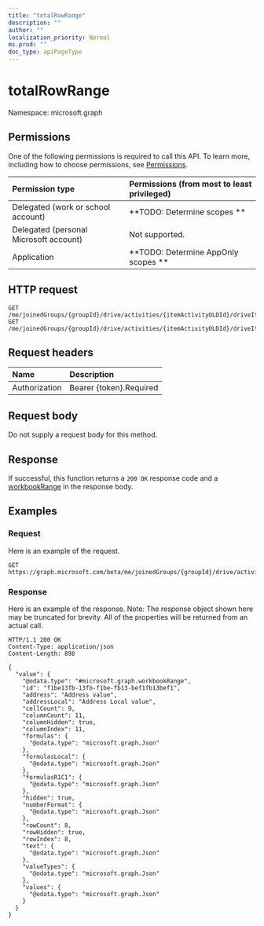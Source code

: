 ```yaml
---
title: "totalRowRange"
description: ""
author: ""
localization_priority: Normal
ms.prod: ""
doc_type: apiPageType
---
```


# totalRowRange

Namespace: microsoft.graph



## Permissions
One of the following permissions is required to call this API. To learn more, including how to choose permissions, see [Permissions](/concepts/permissions-reference.md).

|Permission type|Permissions (from most to least privileged)|
|:---|:---|
|Delegated (work or school account)|**TODO: Determine scopes **|
|Delegated (personal Microsoft account)|Not supported.|
|Application|**TODO: Determine AppOnly scopes **|

## HTTP request
<!-- {
  "blockType": "ignored"
}
-->
``` http
GET /me/joinedGroups/{groupId}/drive/activities/{itemActivityOLDId}/driveItem/workbook/tables/{workbookTableId}/totalRowRange
GET /me/joinedGroups/{groupId}/drive/activities/{itemActivityOLDId}/driveItem/workbook/names/{workbookNamedItemId}/worksheet/tables/{workbookTableId}/totalRowRange
```

## Request headers
|Name|Description|
|:---|:---|
|Authorization|Bearer {token}.Required|

## Request body
Do not supply a request body for this method.

## Response
If successful, this function returns a `200 OK` response code and a [workbookRange](../resources/workbookrange.md) in the response body.

## Examples

### Request
Here is an example of the request.
<!-- {
  "blockType": "request",
  "name": "workbooktable_totalrowrange"
}
-->
``` http
GET https://graph.microsoft.com/beta/me/joinedGroups/{groupId}/drive/activities/{itemActivityOLDId}/driveItem/workbook/tables/{workbookTableId}/totalRowRange
```

### Response
Here is an example of the response. Note: The response object shown here may be truncated for brevity. All of the properties will be returned from an actual call.
<!-- {
  "blockType": "response",
  "truncated": true,
  "@odata.type": "microsoft.graph.workbookrange"
}
-->
``` http
HTTP/1.1 200 OK
Content-Type: application/json
Content-Length: 898

{
  "value": {
    "@odata.type": "#microsoft.graph.workbookRange",
    "id": "f1be13fb-13fb-f1be-fb13-bef1fb13bef1",
    "address": "Address value",
    "addressLocal": "Address Local value",
    "cellCount": 9,
    "columnCount": 11,
    "columnHidden": true,
    "columnIndex": 11,
    "formulas": {
      "@odata.type": "microsoft.graph.Json"
    },
    "formulasLocal": {
      "@odata.type": "microsoft.graph.Json"
    },
    "formulasR1C1": {
      "@odata.type": "microsoft.graph.Json"
    },
    "hidden": true,
    "numberFormat": {
      "@odata.type": "microsoft.graph.Json"
    },
    "rowCount": 8,
    "rowHidden": true,
    "rowIndex": 8,
    "text": {
      "@odata.type": "microsoft.graph.Json"
    },
    "valueTypes": {
      "@odata.type": "microsoft.graph.Json"
    },
    "values": {
      "@odata.type": "microsoft.graph.Json"
    }
  }
}
```

